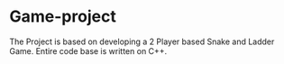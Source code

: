 # Game-project
The Project is based on developing a 2 Player based Snake and Ladder Game. Entire code base is written on C++. 
